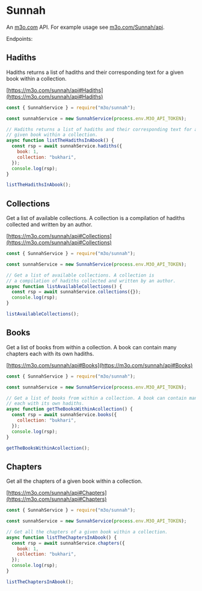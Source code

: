 # Sunnah

An [m3o.com](https://m3o.com) API. For example usage see [m3o.com/Sunnah/api](https://m3o.com/Sunnah/api).

Endpoints:

## Hadiths

Hadiths returns a list of hadiths and their corresponding text for a
given book within a collection.

[https://m3o.com/sunnah/api#Hadiths](https://m3o.com/sunnah/api#Hadiths)

```js
const { SunnahService } = require("m3o/sunnah");

const sunnahService = new SunnahService(process.env.M3O_API_TOKEN);

// Hadiths returns a list of hadiths and their corresponding text for a
// given book within a collection.
async function listTheHadithsInAbook() {
  const rsp = await sunnahService.hadiths({
    book: 1,
    collection: "bukhari",
  });
  console.log(rsp);
}

listTheHadithsInAbook();
```

## Collections

Get a list of available collections. A collection is
a compilation of hadiths collected and written by an author.

[https://m3o.com/sunnah/api#Collections](https://m3o.com/sunnah/api#Collections)

```js
const { SunnahService } = require("m3o/sunnah");

const sunnahService = new SunnahService(process.env.M3O_API_TOKEN);

// Get a list of available collections. A collection is
// a compilation of hadiths collected and written by an author.
async function listAvailableCollections() {
  const rsp = await sunnahService.collections({});
  console.log(rsp);
}

listAvailableCollections();
```

## Books

Get a list of books from within a collection. A book can contain many chapters
each with its own hadiths.

[https://m3o.com/sunnah/api#Books](https://m3o.com/sunnah/api#Books)

```js
const { SunnahService } = require("m3o/sunnah");

const sunnahService = new SunnahService(process.env.M3O_API_TOKEN);

// Get a list of books from within a collection. A book can contain many chapters
// each with its own hadiths.
async function getTheBooksWithinAcollection() {
  const rsp = await sunnahService.books({
    collection: "bukhari",
  });
  console.log(rsp);
}

getTheBooksWithinAcollection();
```

## Chapters

Get all the chapters of a given book within a collection.

[https://m3o.com/sunnah/api#Chapters](https://m3o.com/sunnah/api#Chapters)

```js
const { SunnahService } = require("m3o/sunnah");

const sunnahService = new SunnahService(process.env.M3O_API_TOKEN);

// Get all the chapters of a given book within a collection.
async function listTheChaptersInAbook() {
  const rsp = await sunnahService.chapters({
    book: 1,
    collection: "bukhari",
  });
  console.log(rsp);
}

listTheChaptersInAbook();
```
